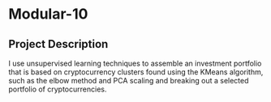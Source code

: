 # Modular-10

## Project Description
I use unsupervised learning techniques to assemble an investment portfolio that is based on cryptocurrency clusters found using the KMeans algorithm, such as the elbow method and PCA scaling and breaking out a selected portfolio of cryptocurrencies.
